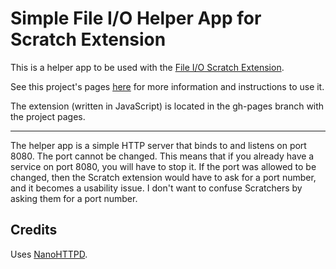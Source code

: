 # Simple File I/O Helper App for Scratch Extension
This is a helper app to be used with the [File I/O Scratch Extension](http://znapi.github.io/scratchx-file-io/).

See this project's pages [here](http://znapi.github.io/scratchx-file-io/) for more information and instructions to use it.

The extension (written in JavaScript) is located in the gh-pages branch with the project pages.

---

The helper app is a simple HTTP server that binds to and listens on port 8080. The port cannot be changed. This means that if you already have a service on port 8080, you will have to stop it. If the port was allowed to be changed, then the Scratch extension would have to ask for a port number, and it becomes a usability issue. I don't want to confuse Scratchers by asking them for a port number.

Credits
---
Uses [NanoHTTPD](http://nanohttpd.com).
